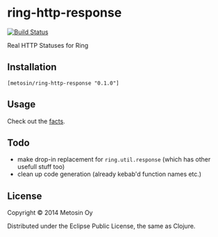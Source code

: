 # ring-http-response

[![Build Status](https://travis-ci.org/metosin/ring-http-response.png?branch=master)](https://travis-ci.org/metosin/ring-http-response)

Real HTTP Statuses for Ring

## Installation

    [metosin/ring-http-response "0.1.0"]

## Usage

Check out the [facts](https://github.com/metosin/ring-http-response/blob/master/test/ring/util/http_response_test.clj).

## Todo

- make drop-in replacement for `ring.util.response` (which has other usefull stuff too)
- clean up code generation (already kebab'd function names etc.)

## License

Copyright © 2014 Metosin Oy

Distributed under the Eclipse Public License, the same as Clojure.
